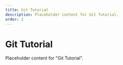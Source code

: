 ```yaml
---
title: Git Tutorial
description: Placeholder content for Git Tutorial.
order: 2
---
```


# Git Tutorial

Placeholder content for "Git Tutorial".
